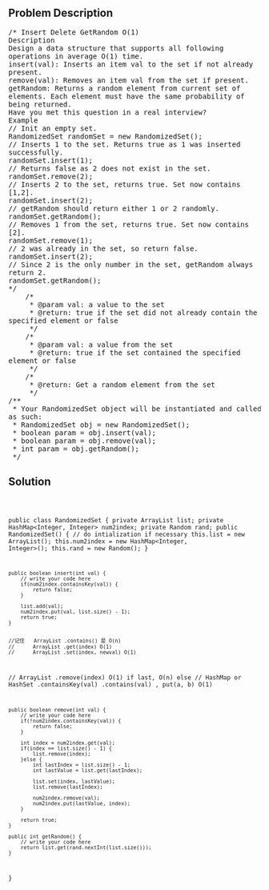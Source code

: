 <!--
<style>
  body { font-family: Arial, sans-serif; }
  .container { max-width: 100%; margin: 0 auto; padding: 10px; }
  .comment-block { max-width: 30%; background-color: #f9f9f9; padding: 10px; border-left: 5px solid #ccc; overflow-wrap: break-word; white-space: pre-wrap; }
  .code-block { background-color: #f4f4f4; padding: 10px; border: 1px solid #ddd; overflow-wrap: break-word; white-space: pre-wrap; }
</style>
-->

<div class='container'>
<h2>Problem Description</h2>
<div class='comment-block'>
<pre>
/* Insert Delete GetRandom O(1)
Description
Design a data structure that supports all following
operations in average O(1) time.
insert(val): Inserts an item val to the set if not already
present.
remove(val): Removes an item val from the set if present.
getRandom: Returns a random element from current set of
elements. Each element must have the same probability of
being returned.
Have you met this question in a real interview?
Example
// Init an empty set.
RandomizedSet randomSet = new RandomizedSet();
// Inserts 1 to the set. Returns true as 1 was inserted
successfully.
randomSet.insert(1);
// Returns false as 2 does not exist in the set.
randomSet.remove(2);
// Inserts 2 to the set, returns true. Set now contains
[1,2].
randomSet.insert(2);
// getRandom should return either 1 or 2 randomly.
randomSet.getRandom();
// Removes 1 from the set, returns true. Set now contains
[2].
randomSet.remove(1);
// 2 was already in the set, so return false.
randomSet.insert(2);
// Since 2 is the only number in the set, getRandom always
return 2.
randomSet.getRandom();
*/
    /*
     * @param val: a value to the set
     * @return: true if the set did not already contain the
specified element or false
     */
    /*
     * @param val: a value from the set
     * @return: true if the set contained the specified
element or false
     */
    /*
     * @return: Get a random element from the set
     */
/**
 * Your RandomizedSet object will be instantiated and called
as such:
 * RandomizedSet obj = new RandomizedSet();
 * boolean param = obj.insert(val);
 * boolean param = obj.remove(val);
 * int param = obj.getRandom();
 */
</pre>
</div>

<h2>Solution</h2>
<div class='code-block'>
<pre><code class='language-java'>

public class RandomizedSet {
    private ArrayList<Integer> list;
    private HashMap<Integer, Integer> num2index;
    private Random rand;
    public RandomizedSet() {
        // do intialization if necessary
        this.list = new ArrayList<Integer>();
        this.num2index = new HashMap<Integer, Integer>();
        this.rand = new Random();
    }

    public boolean insert(int val) {
        // write your code here
        if(num2index.containsKey(val)) {
            return false;
        }
        
        list.add(val);
        num2index.put(val, list.size() - 1);
        return true;
    }


    //记住   ArrayList .contains() 是 O(n)
    //      ArrayList .get(index) O(1)
    //      ArrayList .set(index, newval) O(1)
   //       ArrayList .remove(index) O(1) if last, O(n) else
    //      HashMap or HashSet .containsKey(val) .contains(val) , put(a, b) O(1)

    public boolean remove(int val) {
        // write your code here
        if(!num2index.containsKey(val)) {
            return false;
        }
        
        int index = num2index.get(val);
        if(index == list.size() - 1) {
            list.remove(index);
        }else {
            int lastIndex = list.size() - 1;
            int lastValue = list.get(lastIndex);
            
            list.set(index, lastValue);
            list.remove(lastIndex);
            
            num2index.remove(val);
            num2index.put(lastValue, index);
        }
        
        return true;
    }

    public int getRandom() {
        // write your code here
        return list.get(rand.nextInt(list.size()));
    }
}

</code></pre>
</div>
</div>
